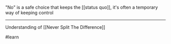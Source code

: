 "No" is a safe choice that keeps the [[status quo]], it's often a temporary way of keeping control

---

Understanding of [[Never Split The Difference]]

#learn